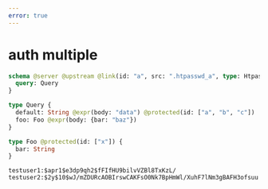 ```yaml
---
error: true
---
```


# auth multiple

```graphql @config
schema @server @upstream @link(id: "a", src: ".htpasswd_a", type: Htpasswd) {
  query: Query
}

type Query {
  default: String @expr(body: "data") @protected(id: ["a", "b", "c"])
  foo: Foo @expr(body: {bar: "baz"})
}

type Foo @protected(id: ["x"]) {
  bar: String
}
```

```text @file:.htpasswd_a
testuser1:$apr1$e3dp9qh2$fFIfHU9bilvVZBl8TxKzL/
testuser2:$2y$10$wJ/mZDURcAOBIrswCAKFsO0Nk7BpHmWl/XuhF7lNm3gBAFH3ofsuu
```
